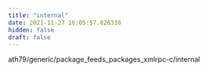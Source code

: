 ```yaml
---
title: "internal"
date: 2021-11-27 16:05:57.826338
hidden: false
draft: false
---
```


ath79/generic/package_feeds_packages_xmlrpc-c/internal

